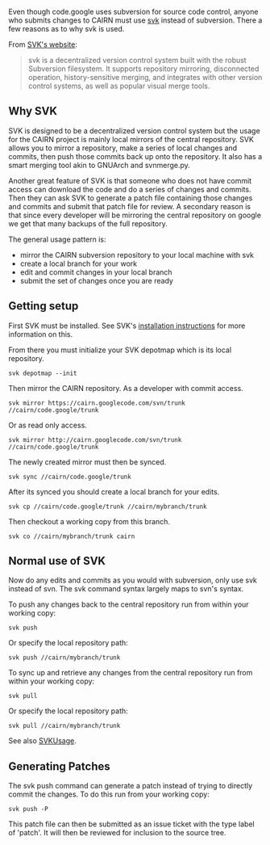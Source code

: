 Even though code.google uses subversion for source code control, anyone who submits changes to CAIRN must use [svk](http://svk.bestpractical.com) instead of subversion. There a few reasons as to why svk is used.

From [SVK's website](http://svk.bestpractical.com):
> svk is a decentralized version control system built with the robust Subversion filesystem.
> It supports repository mirroring, disconnected operation, history-sensitive merging, and
> integrates with other version control systems, as well as popular visual merge tools.

## Why SVK ##

SVK is designed to be a decentralized version control system but the usage for the CAIRN project is mainly local mirrors of the central repository. SVK allows you to mirror a repository, make a series of local changes and commits, then push those commits back up onto the repository. It also has a smart merging tool akin to GNUArch and svnmerge.py.

Another great feature of SVK is that someone who does not have commit access can download the code and do a series of changes and commits. Then they can ask SVK to generate a patch file containing those changes and commits and submit that patch file for review. A secondary reason is that since every developer will be mirroring the central repository on google we get that many backups of the full repository.

The general usage pattern is:
  * mirror the CAIRN subversion repository to your local machine with svk
  * create a local branch for your work
  * edit and commit changes in your local branch
  * submit the set of changes once you are ready

## Getting setup ##

First SVK must be installed. See SVK's [installation instructions](http://svk.bestpractical.com/view/InstallingSVK) for more information on this.

From there you must initialize your SVK depotmap which is its local repository.
```
svk depotmap --init
```

Then mirror the CAIRN repository. As a developer with commit access.
```
svk mirror https://cairn.googlecode.com/svn/trunk //cairn/code.google/trunk
```
Or as read only access.
```
svk mirror http://cairn.googlecode.com/svn/trunk //cairn/code.google/trunk
```

The newly created mirror must then be synced.
```
svk sync //cairn/code.google/trunk
```

After its synced you should create a local branch for your edits.
```
svk cp //cairn/code.google/trunk //cairn/mybranch/trunk
```

Then checkout a working copy from this branch.
```
svk co //cairn/mybranch/trunk cairn
```

## Normal use of SVK ##

Now do any edits and commits as you would with subversion, only use svk instead of svn. The svk command syntax largely maps to svn's syntax.

To push any changes back to the central repository run from within your working copy:
```
svk push
```
Or specify the local repository path:
```
svk push //cairn/mybranch/trunk
```

To sync up and retrieve any changes from the central repository run from within your working copy:
```
svk pull
```
Or specify the local repository path:
```
svk pull //cairn/mybranch/trunk
```

See also [SVKUsage](http://svk.bestpractical.com/view/SVKUsage).

## Generating Patches ##

The svk push command can generate a patch instead of trying to directly commit the changes. To do this run from your working copy:
```
svk push -P
```

This patch file can then be submitted as an issue ticket with the type label of 'patch'. It will then be reviewed for inclusion to the source tree.